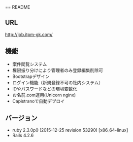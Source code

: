 == README

## URL

http://job.itpm-gk.com/

## 機能

- 案件閲覧システム
- 権限振り分けにより管理者のみ登録編集削除可
- Bootstrapデザイン
- ログイン機能（新規登録不可の社内システム）
- IDやパスワードなどの環境変数化
- お名前.com運用(Unicorn nginx)
- Capistranoで自動デプロイ

## バージョン

- ruby 2.3.0p0 (2015-12-25 revision 53290) [x86_64-linux] 
- Rails 4.2.6
